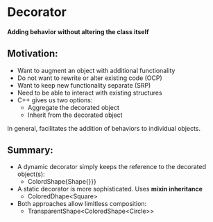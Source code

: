 # Decorator

#### Adding behavior without altering the class itself

## Motivation:
* Want to augment an object with additional functionality
* Do not want to rewrite or alter existing code (OCP)
* Want to keep new functionality separate (SRP)
* Need to be able to interact with existing structures
* C++ gives us two options:
  * Aggregate the decorated object
  * Inherit from the decorated object

In general, facilitates the addition of behaviors to individual objects.

## Summary:

* A dynamic decorator simply keeps the reference to the decorated object(s):
	* ColordShape{Shape{}}}
* A static decorator is more sophisticated. Uses **mixin inheritance**
	* ColoredDhape\<Square>
* Both approaches allow limitless composition:
	* TransparentShape<ColoredShape\<Circle>>
